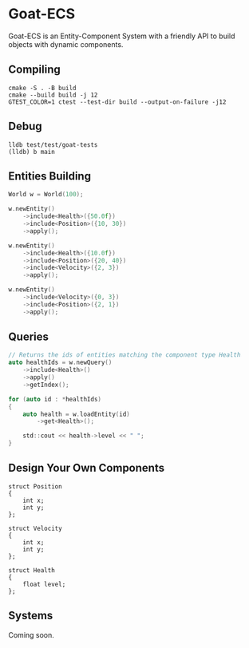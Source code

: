 # Goat-ECS

Goat-ECS is an Entity-Component System with a friendly API to build objects with dynamic components.

## Compiling

```
cmake -S . -B build
cmake --build build -j 12
GTEST_COLOR=1 ctest --test-dir build --output-on-failure -j12
```

## Debug

```
lldb test/test/goat-tests
(lldb) b main
```

## Entities Building

```c
World w = World(100);

w.newEntity()
    ->include<Health>({50.0f})
    ->include<Position>({10, 30})
    ->apply();

w.newEntity()
    ->include<Health>({10.0f})
    ->include<Position>({20, 40})
    ->include<Velocity>({2, 3})
    ->apply();

w.newEntity()
    ->include<Velocity>({0, 3})
    ->include<Position>({2, 1})
    ->apply();
```

## Queries

```c
// Returns the ids of entities matching the component type Health
auto healthIds = w.newQuery()
    ->include<Health>()
    ->apply()
    ->getIndex();

for (auto id : *healthIds)
{
    auto health = w.loadEntity(id)
        ->get<Health>();

    std::cout << health->level << " ";
}
```

## Design Your Own Components

```
struct Position
{
    int x;
    int y;
};

struct Velocity
{
    int x;
    int y;
};

struct Health
{
    float level;
};
```

## Systems

Coming soon.
